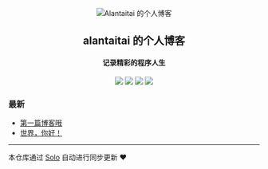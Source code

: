 <p align="center"><img alt="Alantaitai 的个人博客" src="https://static.b3log.org/images/brand/solo-32.png"></p><h2 align="center">
alantaitai 的个人博客
</h2>

<h4 align="center">记录精彩的程序人生</h4>
<p align="center"><a title="alantaitai 的个人博客" target="_blank" href="https://github.com/alantaitai/solo-blog"><img src="https://img.shields.io/github/last-commit/alantaitai/solo-blog.svg?style=flat-square&color=FF9900"></a>
<a title="GitHub repo size in bytes" target="_blank" href="https://github.com/alantaitai/solo-blog"><img src="https://img.shields.io/github/repo-size/alantaitai/solo-blog.svg?style=flat-square"></a>
<a title="Solo Version" target="_blank" href="https://github.com/b3log/solo/releases"><img src="https://img.shields.io/badge/solo-3.6.6-f1e05a.svg?style=flat-square&color=blueviolet"></a>
<a title="Hits" target="_blank" href="https://github.com/b3log/hits"><img src="https://hits.b3log.org/alantaitai/solo-blog.svg"></a></p>

### 最新

* [第一篇博客哦](http://www.alantaitai.com/articles/2019/11/09/1573290706869.html)
* [世界，你好！](http://www.alantaitai.com/hello-solo)



---

本仓库通过 [Solo](https://github.com/b3log/solo) 自动进行同步更新 ❤️ 

